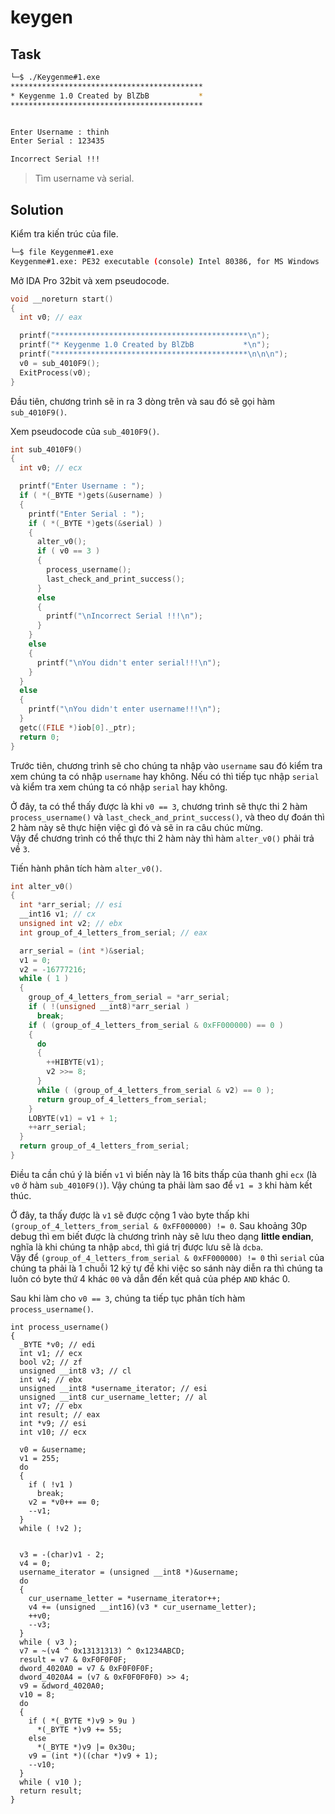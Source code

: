 # keygen
## Task
```bash
└─$ ./Keygenme#1.exe
*******************************************
* Keygenme 1.0 Created by BlZbB           *
*******************************************


Enter Username : thinh
Enter Serial : 123435

Incorrect Serial !!!
```
> Tìm username và serial.

## Solution
Kiểm tra kiến trúc của file.  

```bash
└─$ file Keygenme#1.exe
Keygenme#1.exe: PE32 executable (console) Intel 80386, for MS Windows
```  

Mở IDA Pro 32bit và xem pseudocode.  
```c
void __noreturn start()
{
  int v0; // eax

  printf("*******************************************\n");
  printf("* Keygenme 1.0 Created by BlZbB           *\n");
  printf("*******************************************\n\n\n");
  v0 = sub_4010F9();
  ExitProcess(v0);
}
```  

Đầu tiên, chương trình sẽ in ra 3 dòng trên và sau đó sẽ gọi hàm `sub_4010F9()`.  

Xem pseudocode của `sub_4010F9()`.  

```c
int sub_4010F9()
{
  int v0; // ecx

  printf("Enter Username : ");
  if ( *(_BYTE *)gets(&username) )
  {
    printf("Enter Serial : ");
    if ( *(_BYTE *)gets(&serial) )
    {
      alter_v0();
      if ( v0 == 3 )
      {
        process_username();
        last_check_and_print_success();
      }
      else
      {
        printf("\nIncorrect Serial !!!\n");
      }
    }
    else
    {
      printf("\nYou didn't enter serial!!!\n");
    }
  }
  else
  {
    printf("\nYou didn't enter username!!!\n");
  }
  getc((FILE *)iob[0]._ptr);
  return 0;
}
```

Trước tiên, chương trình sẽ cho chúng ta nhập vào `username` sau đó kiểm tra xem chúng ta có nhập `username` hay không. Nếu có thì tiếp tục nhập `serial` và kiểm tra xem chúng ta có nhập `serial` hay không.  

Ở đây, ta có thể thấy được là khi `v0 == 3`, chương trình sẽ thực thi 2 hàm `process_username()` và `last_check_and_print_success()`, và theo dự đoán thì 2 hàm này sẽ thực hiện việc gì đó và sẽ in ra câu chúc mừng.  
Vậy để chương trình có thể thực thi 2 hàm này thì hàm `alter_v0()` phải trả về `3`.  

Tiến hành phân tích hàm `alter_v0()`.  

```c
int alter_v0()
{
  int *arr_serial; // esi
  __int16 v1; // cx
  unsigned int v2; // ebx
  int group_of_4_letters_from_serial; // eax

  arr_serial = (int *)&serial;
  v1 = 0;
  v2 = -16777216;
  while ( 1 )
  {
    group_of_4_letters_from_serial = *arr_serial;
    if ( !(unsigned __int8)*arr_serial )
      break;
    if ( (group_of_4_letters_from_serial & 0xFF000000) == 0 )
    {
      do
      {
        ++HIBYTE(v1);
        v2 >>= 8;
      }
      while ( (group_of_4_letters_from_serial & v2) == 0 );
      return group_of_4_letters_from_serial;
    }
    LOBYTE(v1) = v1 + 1;
    ++arr_serial;
  }
  return group_of_4_letters_from_serial;
}
```  

Điều ta cần chú ý là biến `v1` vì biến này là 16 bits thấp của thanh ghi `ecx` (là `v0` ở hàm `sub_4010F9()`). Vậy chúng ta phải làm sao để `v1 = 3` khi hàm kết thúc.  

Ở đây, ta thấy được là `v1` sẽ được cộng 1 vào byte thấp khi `(group_of_4_letters_from_serial & 0xFF000000) != 0`. Sau khoảng 30p debug thì em biết được là chương trình này sẽ lưu theo dạng **little endian**, nghĩa là khi chúng ta nhập `abcd`, thì giá trị được lưu sẽ là `dcba`.  
Vậy để `(group_of_4_letters_from_serial & 0xFF000000) != 0` thì `serial` của chúng ta phải là 1 chuỗi 12 ký tự để khi việc so sánh này diễn ra thì chúng ta luôn có byte thứ 4 khác `00` và dẫn đến kết quả của phép `AND` khác 0.

Sau khi làm cho `v0 == 3`, chúng ta tiếp tục phân tích hàm `process_username()`.
```
int process_username()
{
  _BYTE *v0; // edi
  int v1; // ecx
  bool v2; // zf
  unsigned __int8 v3; // cl
  int v4; // ebx
  unsigned __int8 *username_iterator; // esi
  unsigned __int8 cur_username_letter; // al
  int v7; // ebx
  int result; // eax
  int *v9; // esi
  int v10; // ecx

  v0 = &username;
  v1 = 255;
  do
  {
    if ( !v1 )
      break;
    v2 = *v0++ == 0;
    --v1;
  }
  while ( !v2 );


  v3 = -(char)v1 - 2;
  v4 = 0;
  username_iterator = (unsigned __int8 *)&username;
  do
  {
    cur_username_letter = *username_iterator++;
    v4 += (unsigned __int16)(v3 * cur_username_letter);
    ++v0;
    --v3;
  }
  while ( v3 );
  v7 = ~(v4 ^ 0x13131313) ^ 0x1234ABCD;
  result = v7 & 0xF0F0F0F;
  dword_4020A0 = v7 & 0xF0F0F0F;
  dword_4020A4 = (v7 & 0xF0F0F0F0) >> 4;
  v9 = &dword_4020A0;
  v10 = 8;
  do
  {
    if ( *(_BYTE *)v9 > 9u )
      *(_BYTE *)v9 += 55;
    else
      *(_BYTE *)v9 |= 0x30u;
    v9 = (int *)((char *)v9 + 1);
    --v10;
  }
  while ( v10 );
  return result;
}
```
